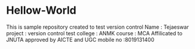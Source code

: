 # Hellow-World
This is sample repository created to test version control
Name : Tejaeswar
project : version control test
college : ANMK
course : MCA
Affilicated to JNUTA  approved by AICTE and UGC
mobile no :8019131400
